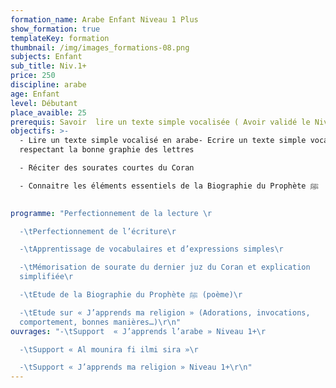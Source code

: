 ```yaml
---
formation_name: Arabe Enfant Niveau 1 Plus
show_formation: true
templateKey: formation
thumbnail: /img/images_formations-08.png
subjects: Enfant
sub_title: Niv.1+
price: 250
discipline: arabe
age: Enfant
level: Débutant
place_avaible: 25
prerequis: Savoir  lire un texte simple vocalisée ( Avoir validé le Niveau CP )
objectifs: >-
  -	Lire un texte simple vocalisé en arabe-	Ecrire un texte simple vocalisé en
  respectant la bonne graphie des lettres 

  -	Réciter des sourates courtes du Coran

  -	Connaitre les éléments essentiels de la Biographie du Prophète ﷺ

  ﻿
programme: "Perfectionnement de la lecture \r

  -\tPerfectionnement de l’écriture\r

  -\tApprentissage de vocabulaires et d’expressions simples\r

  -\tMémorisation de sourate du dernier juz du Coran et explication
  simplifiée\r

  -\tEtude de la Biographie du Prophète ﷺ (poème)\r

  -\tEtude sur « J’apprends ma religion » (Adorations, invocations,
  comportement, bonnes manières…)\r\n"
ouvrages: "-\tSupport  « J’apprends l’arabe » Niveau 1+\r

  -\tSupport « Al mounira fi ilmi sira »\r

  -\tSupport « J’apprends ma religion » Niveau 1+\r\n"
---
```

